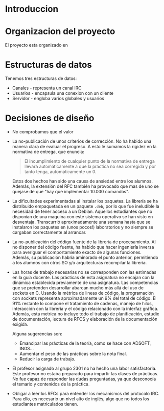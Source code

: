 

# Introduccion


# Organizacion del proyecto

El proyecto esta organizado en


# Estructuras de datos

Tenemos tres estructuras de datos:

* Canales  - representa un canal IRC
* Usuarios - encapsula una conexion con un cliente
* Servidor - engloba varios globales y usuarios





# Decisiones de diseño

* No comprobamos que el valor




* La no-publicación de unos criterios de corrección.
  No ha habido una manera clara de evaluar el progreso. A esto le
  sumamos la rigidez en la normativa de entrega, que enuncia:

  > El incumplimiento de cualquier punto de la normativa de entrega
  > llevará automáticamente a que la práctica no sea corregida y por
  > tanto tenga, automáticamente un 0.

  Estos dos hechos han sido una causa de ansiedad entre los alumnos.
  Además, la extensión del RFC también ha provocado que mas de uno
  se quejase de que "hay que implementar 10.000 comandos".

* La dificultades experimentadas al instalar los paquetes.
  La librería se ha distribuido empaquetada en un paquete `.deb`, por lo
  que fue ineludible la necesidad de tener acceso a un Debian. Aquellos
  estudiantes que no disponían de una maquina con este sistema operativo
  se han visto en desventaja. Transcurrió aproximadamente una semana hasta
  que se instalaron los paquetes en (unos pocos!) laboratorios y no
  siempre se cargaban correctamente al arrancar.

* La no-publicación del código fuente de la librería de procesamiento.
  Al no disponer del código fuente, ha habido que hacer ingeniería inversa
  para averiguar el comportamiento exacto de algunas funciones. Además,
  su publicación habría aminorado el punto anterior, permitiendo a los
  alumnos con otros SO y/o arquitecturas recompilar la librería.

* Las horas de trabajo necesarias no se corresponden con las estimadas
  en la guía docente. Las prácticas de esta asignatura no encajan con la
  dinámica establecida previamente de una asignatura. Las competencias
  que se pretenden desarrollar abarcan mucho más allá del uso de sockets
  en C. Usando la métrica de lineas de código, la programación con sockets
  representa aproximadamente un 9% del total de código. El 91% restante
  lo compone el tratamiento de cadenas, manejo de hilos, interacción con
  la libreria y el código relacionado con la interfaz gráfica. Además, esta
  metrica no incluye todo el trabajo de planificación, estudio de
  documentación, lectura de RFCS y elaboración de la documentación exigida.

  Alguna sugerencias son:
  + Emancipar las prácticas de la teoría, como se hace con ADSOFT, INGS...
  + Aumentar el peso de las prácticas sobre la nota final.
  + Reducir la carga de trabajo.

* El profesor asignado al grupo 2301 no ha hecho una labor satisfactoria.
  Este profesor no estaba preparado para impartir las clases de prácticas.
  No fue capaz de responder las dudas preguntadas, ya que desconocía el
  temario y contenidos de la práctica.

* Obligar a leer los RFCs para entender los mecanismos del protocolo IRC.
  Para ello, es necesario un nivel alto de inglés, algo que no todos los
  estudiantes matriculados tienen.
